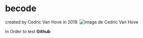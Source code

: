 # becode
created by Cedric Van Hove in 2019.
![image de Cedric Van Hove](https://raw.githubusercontent.com/cevaho/becode/blob/master/ced.jpeg)

In Order to test **Github**
